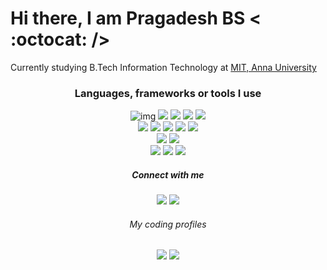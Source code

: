 # Hi there, I am **Pragadesh BS** < :octocat: /> #

Currently studying B.Tech Information Technology at [MIT, Anna University](https://mitindia.edu)

<!--
**PragadeshBS/PragadeshBS** is a ✨ _special_ ✨ repository because its `README.md` (this file) appears on your GitHub profile.

Here are some ideas to get you started:

- 🔭 I’m currently working on ...
- 🌱 I’m currently learning ...
- 👯 I’m looking to collaborate on ...
- 🤔 I’m looking for help with ...
- 💬 Ask me about ...
- 📫 How to reach me: ...
- 😄 Pronouns: ...
- ⚡ Fun fact: ... -->

<div align="center">
  <h3>Languages, frameworks or tools I use</h3>

  <div>
    <img src="https://img.shields.io/badge/HTML5-E34F26?style=for-the-badge&logo=html5&logoColor=white" alt="img">
    <img src="https://img.shields.io/badge/CSS3-1572B6?style=for-the-badge&logo=css3&logoColor=white">
    <img src="https://img.shields.io/badge/JavaScript-F7DF1E?style=for-the-badge&logo=javascript&logoColor=black">
    <img src="https://img.shields.io/badge/React-20232A?style=for-the-badge&logo=react&logoColor=61DAFB">
    <img src="https://img.shields.io/badge/Bootstrap-563D7C?style=for-the-badge&logo=bootstrap&logoColor=white">
   </div>

  <div>
    <img src="https://img.shields.io/badge/Node.js-43853D?style=for-the-badge&logo=node.js&logoColor=white">
    <img src="https://img.shields.io/badge/Express.js-404D59?style=for-the-badge">
    <img src="https://img.shields.io/badge/MongoDB-4EA94B?style=for-the-badge&logo=mongodb&logoColor=white">
    <img src="https://img.shields.io/badge/PHP-777BB4?style=for-the-badge&logo=php&logoColor=white">
    <img src="https://img.shields.io/badge/MySQL-00000F?style=for-the-badge&logo=mysql&logoColor=white">
  </div>

  <div>
    <img src="https://img.shields.io/badge/Flutter-02569B?style=for-the-badge&logo=flutter&logoColor=white">
    <img src="https://img.shields.io/badge/Dart-0175C2?style=for-the-badge&logo=dart&logoColor=white">
  </div>

  <div>
    <img src="https://img.shields.io/badge/C-00599C?style=for-the-badge&logo=c&logoColor=white">
    <img src="https://img.shields.io/badge/C%2B%2B-00599C?style=for-the-badge&logo=c%2B%2B&logoColor=white">
    <img src="https://img.shields.io/badge/Python-14354C?style=for-the-badge&logo=python&logoColor=white">
  </div>

  <h5>Connect with me</h5>
  <a href="https://in.linkedin.com/in/pragadeshbs"><img src="https://img.icons8.com/color/search/linkedin"></a>
  <a href="mailto:pragadeshbs.pmou2@simplelogin.co"><img src="https://img.icons8.com/color/search/email"></a>


  <h6>My coding profiles</h6>
  <a href="https://hackerrank.com/PragadeshBS"><img src="https://img.icons8.com/external-tal-revivo-color-tal-revivo/36/000000/external-hackerrank-is-a-technology-company-that-focuses-on-competitive-programming-logo-color-tal-revivo.png"></a>
  <a href="https://leetcode.com/PragadeshBS"><img src="https://img.icons8.com/external-tal-revivo-color-tal-revivo/36/000000/external-level-up-your-coding-skills-and-quickly-land-a-job-logo-color-tal-revivo.png"></a>  
  
</div>
